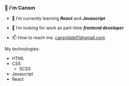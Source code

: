### 👋 i'm Cansın

<!-- - 🔭 I’m currently working on -->
- 🌱 I’m currently learning ***React*** and ***Javascript***
<!-- - 👯 I’m looking to collaborate on ... -->
- 🤔 I’m looking for work as part-time ***frontend developer***
<!-- - 💬 Ask me about -->
- 📫 How to reach me: cansinlale01@gmail.com

My technologies: 
- HTML
- CSS
    - SCSS
- Javascript
- React
